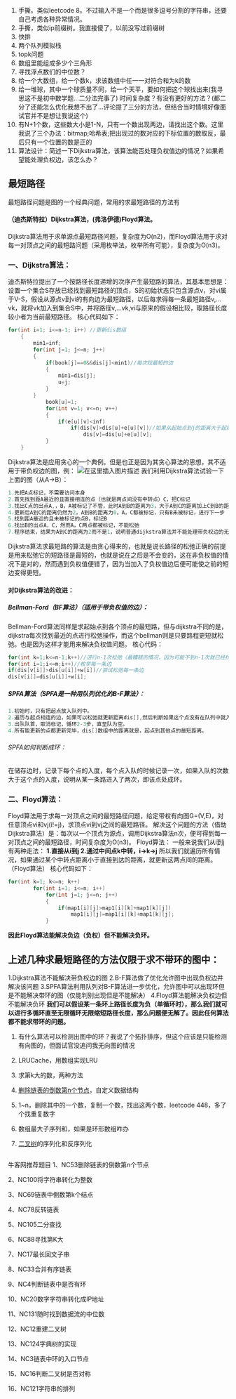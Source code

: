 1. 手撕。类似leetcode 8。不过输入不是一个而是很多逗号分割的字符串，还要自己考虑各种异常情况。
2. 手撕，类似ip前缀树。我直接傻了，以前没写过前缀树
3. 快排
4. 两个队列模拟栈
5. topk问题
6. 数组里能组成多少个三角形
7. 寻找浮点数们的中位数？
8. 给一个大数组，给一个数k，求该数组中任一一对符合和为k的数
9. 给一堆球，其中一个球质量不同，给一个天平，要如何把这个球找出来(我寻思这不是初中数学题...二分法完事了) 时间复杂度？有没有更好的方法？(都二分了还能怎么优化我想不出了...评论提了三分的方法，但结合当时情境好像面试官并不是想让我说这个)
10. 有N+1个数，这些数大小是1-N，只有一个数出现两边，请找出这个数。这里我说了三个办法：bitmap;哈希表;把出现过的数对应的下标位置的数取反，最后只有一个位置的数是正的
11. 算法设计：简述一下Dijkstra算法，该算法能否处理负权值边的情况？如果希望能处理负权边，该怎么办？

## 最短路径

最短路径问题是图的一个经典问题，常用的求最短路径的方法有

#### （迪杰斯特拉）Dijkstra算法，(弗洛伊德)Floyd算法。

Dijkstra算法用于求单源点最短路径问题，复杂度为O(n2)，而Floyd算法用于求对每一对顶点之间的最短路问题（采用枚举法，枚举所有可能），复杂度为O(n3)。

### 一、Dijkstra算法：

迪杰斯特拉提出了一个按路径长度递增的次序产生最短路的算法，其基本思想是：设置一个集合S存放已经找到最短路径的顶点，S的初始状态只包含源点v，对vi属于V-S，假设从源点v到vi的有向边为最短路径，以后每求得每一条最短路径v,…vk，就将vk加入到集合S中，并将路径v,…vk,vi与原来的假设相比较，取路径长度较小者为当前最短路径。
核心代码如下：

```cpp
for(int i=1; i<=n-1; i++) //更新dis数组
    {
        min1=inf;
        for(int j=1; j<=n; j++)
        {
            if(book[j]==0&&dis[j]<min1)//每次找最短的边
            {
                min1=dis[j];
                u=j;
            }
        } 
            book[u]=1;
            for(int v=1; v<=n; v++)
            {
                if(e[u][v]<inf)
                    if(dis[v]>dis[u]+e[u][v])//如果从起始点到j的距离大于起始点到u的距离加上u到j的距离就更新，专业术语松弛操作
                        dis[v]=dis[u]+e[u][v];
            }
    }
```

Dijkstra算法是应用贪心的一个典例。但是也正是因为其贪心算法的思想，其不适用于带负权边的图，例：
![在这里插入图片描述](https://img-blog.csdnimg.cn/2019120115384550.png)
我们利用Dijkstra算法试验一下上面的图（从A->B）：

```cpp
1.先把A点标记，不需要访问本身
2.首先找到距A最近的且直接相连的点（也就是两点间没有中转点）C，把C标记
3.找出C点的出点A,，B，A被标记了不管，此时A到B的距离为3，大于A到C的距离加上C到B的距离0，所以更新A到B的距离为0
4.更新后A到C的距离仍然为2，A到B的距离为0，A，C都被标记，只有B未被标记，进行下一步
5.找到距A最近的且未被标记的点B，标记B
6.找出B的出点A，C，然而A，C两点都被标记，不能松弛
7.程序结束，结果为A到C的距离为2而不是1，说明普通dijkstra算法并不能处理带负权边的无向图
```

Dijkstra算法求最短路的算法是由贪心得来的，也就是说长路径的松弛正确的前提是用来松弛它的短路径是最短的，也就是说在之后是不会变的，这在非负权值的情况下是对的，然而遇到负权值便错了，因为当加入了负权值边后便可能使之前的短边变得更短。

#### 对Dijkstra算法的改进：

##### Bellman-Ford（BF算法）（适用于带负权值的边）：

Bellman-Ford算法同样是求起始点到各个顶点的最短路，但与dijkstra不同的是，dijkstra每次找到最近的点进行松弛操作，而这个bellman则是只要路程更短就松弛。也是因为这样才能用来解决负权值问题。
核心代码：

```cpp
for(int k=1;k<=n-1;k++)//进行n-1次松弛（最糟糕的情况，因为可能不到n-1次就已经找出来了）
for(int i=1;i<=m;i++)//枚举每一条边
if(dis[v[i]]>dis[u[i]]+w[i])//尝试松弛每一条边
dis[v[i]]=dis[u[i]]+w[i];
```

##### SPFA算法（SPFA是一种用队列优化的B-F算法）：

```cpp
1.初始时，只有把起点放入队列中。
2.遍历与起点相连的边，如果可以松弛就更新距离dis[],然后判断如果这个点没有在队列中就入队标记。
3.出队队首，取消标记，循环2-3步，直至队为空。
4.所有能更新的点都更新完毕，dis[]数组中的距离就是，起点到其他点的最短距离。
```

###### SPFA如何判断成环：

在储存边时，记录下每个点的入度，每个点入队的时候记录一次，如果入队的次数大于这个点的入度，说明从某一条路进入了两次，即该点处成环。

### 二、Floyd算法：

Floyd算法用于求每一对顶点之间的最短路径问题，给定带权有向图G=(V,E)，对任意顶点vi和vj(i!=j)，求顶点vi到vj之间的最短路径。
解决这个问题的方法（借助Dijkstra算法）是：每次以一个顶点为源点，调用Dijkstra算法n次，便可得到每一对顶点之间的最短路径，时间复杂度为O(n3)。
Floyd算法：
一般来说我们从i到j有两种走法：
**1.直接从i到j
2.通过中间点k中转，i->k->j**
所以我们就遍历所有情况，如果通过某个中转点距离小于直接到达的距离，就更新这两点间的距离。（Floyd算法）
核心代码如下：

```cpp
for(int k=1; k<=n; k++)
        for(int i=1; i<=n; i++)
            for(int j=1; j<=n; j++)
            {
                if(map1[i][j]>map1[i][k]+map1[k][j])
                    map1[i][j]=map1[i][k]+map1[k][j];
            }
```

**因此Floyd算法能解决负边（负权）但不能解决负环。**

## 上述几种求最短路径的方法仅限于求不带环的图中：

1.Dijkstra算法不能解决带负权边的图
2.B-F算法做了优化允许图中出现负权边并解决该问题
3.SPFA算法利用队列对B-F算法进一步优化，允许图中可以出现环但是不能解决带环的图（仅能判别出现但是不能解决）
4.Floyd算法能解决负权边但不能解决负环
**我们可以假设某一条环上路径长度为负（单循环时），那么我们就可以进行多循环直至无限循环无限缩短路径长度，那么问题便无解了。因此任何算法都不能求带环的问题。**

1. 有什么算法可以检测出图中的环？我说了个拓扑排序，但这个应该是只能检测有向图的，但面试官没追问我无向图的情况
2. LRUCache，用数组实现LRU
3. 求第k大的数，两种方法
4. [删除链表的倒数第n个节点](https://www.nowcoder.com/jump/super-jump/word?word=删除链表的倒数第n个节点)，自定义数据结构
5. 1~n，删除其中的一个数，复制一个数，找出这两个数，leetcode 448，多了个找重复数字
6. 数组最大子序列和，如果是环形数组咋办



1. [二叉树](https://www.nowcoder.com/jump/super-jump/word?word=二叉树)的序列化和反序列化

```c++
```













牛客网推荐题目
1、NC53删除链表的倒数第n个节点

2、NC100将字符串转化为整数

3、NC69链表中倒数第k个结点

4、NC78反转链表

5、NC105二分查找

6、NC88寻找第K大

7、NC17最长回文子串

8、NC33合并有序链表

9、NC4判断链表中是否有环

10、NC20数字字符串转化成IP地址

11、NC131随时找到数据流的中位数

12、NC12重建二叉树

13、NC124字典树的实现

14、NC3链表中环的入口节点

15、NC16判断二叉树是否对称

16、NC121字符串的排列